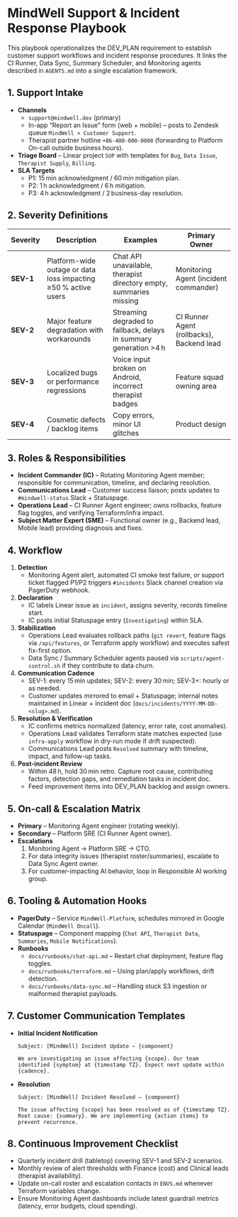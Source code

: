 # MindWell Support & Incident Response Playbook

This playbook operationalizes the DEV_PLAN requirement to establish customer support workflows and incident response procedures. It links the CI Runner, Data Sync, Summary Scheduler, and Monitoring agents described in `AGENTS.md` into a single escalation framework.

## 1. Support Intake

- **Channels**
  - `support@mindwell.dev` (primary)
  - In-app “Report an Issue” form (web + mobile) – posts to Zendesk queue `MindWell > Customer Support`.
  - Therapist partner hotline `+86-400-000-0000` (forwarding to Platform On-call outside business hours).
- **Triage Board** – Linear project `SUP` with templates for `Bug`, `Data Issue`, `Therapist Supply`, `Billing`.
- **SLA Targets**
  - P1: 15 min acknowledgment / 60 min mitigation plan.
  - P2: 1 h acknowledgment / 6 h mitigation.
  - P3: 4 h acknowledgment / 2 business-day resolution.

## 2. Severity Definitions

| Severity | Description | Examples | Primary Owner |
| --- | --- | --- | --- |
| **SEV-1** | Platform-wide outage or data loss impacting ≥50 % active users | Chat API unavailable, therapist directory empty, summaries missing | Monitoring Agent (incident commander) |
| **SEV-2** | Major feature degradation with workarounds | Streaming degraded to fallback, delays in summary generation >4 h | CI Runner Agent (rollbacks), Backend lead |
| **SEV-3** | Localized bugs or performance regressions | Voice input broken on Android, incorrect therapist badges | Feature squad owning area |
| **SEV-4** | Cosmetic defects / backlog items | Copy errors, minor UI glitches | Product design |

## 3. Roles & Responsibilities

- **Incident Commander (IC)** – Rotating Monitoring Agent member; responsible for communication, timeline, and declaring resolution.
- **Communications Lead** – Customer success liaison; posts updates to `#mindwell-status` Slack + Statuspage.
- **Operations Lead** – CI Runner Agent engineer; owns rollbacks, feature flag toggles, and verifying Terraform/infra impact.
- **Subject Matter Expert (SME)** – Functional owner (e.g., Backend lead, Mobile lead) providing diagnosis and fixes.

## 4. Workflow

1. **Detection**
   - Monitoring Agent alert, automated CI smoke test failure, or support ticket flagged P1/P2 triggers `#incidents` Slack channel creation via PagerDuty webhook.
2. **Declaration**
   - IC labels Linear issue as `incident`, assigns severity, records timeline start.
   - IC posts initial Statuspage entry (`Investigating`) within SLA.
3. **Stabilization**
   - Operations Lead evaluates rollback paths (`git revert`, feature flags via `/api/features`, or Terraform apply workflow) and executes safest fix-first option.
   - Data Sync / Summary Scheduler agents paused via `scripts/agent-control.sh` if they contribute to data churn.
4. **Communication Cadence**
   - SEV-1: every 15 min updates; SEV-2: every 30 min; SEV-3+: hourly or as needed.
   - Customer updates mirrored to email + Statuspage; internal notes maintained in Linear + incident doc (`docs/incidents/YYYY-MM-DD-<slug>.md`).
5. **Resolution & Verification**
   - IC confirms metrics normalized (latency, error rate, cost anomalies).
   - Operations Lead validates Terraform state matches expected (use `infra-apply` workflow in dry-run mode if drift suspected).
   - Communications Lead posts `Resolved` summary with timeline, impact, and follow-up tasks.
6. **Post-incident Review**
   - Within 48 h, hold 30 min retro. Capture root cause, contributing factors, detection gaps, and remediation tasks in incident doc.
   - Feed improvement items into DEV_PLAN backlog and assign owners.

## 5. On-call & Escalation Matrix

- **Primary** – Monitoring Agent engineer (rotating weekly).
- **Secondary** – Platform SRE (CI Runner Agent owner).
- **Escalations**
  1. Monitoring Agent → Platform SRE → CTO.
  2. For data integrity issues (therapist roster/summaries), escalate to Data Sync Agent owner.
  3. For customer-impacting AI behavior, loop in Responsible AI working group.

## 6. Tooling & Automation Hooks

- **PagerDuty** – Service `MindWell-Platform`, schedules mirrored in Google Calendar (`MindWell Oncall`).
- **Statuspage** – Component mapping (`Chat API`, `Therapist Data`, `Summaries`, `Mobile Notifications`).
- **Runbooks**
  - `docs/runbooks/chat-api.md` – Restart chat deployment, feature flag toggles.
  - `docs/runbooks/terraform.md` – Using plan/apply workflows, drift detection.
  - `docs/runbooks/data-sync.md` – Handling stuck S3 ingestion or malformed therapist payloads.

## 7. Customer Communication Templates

- **Initial Incident Notification**
  ```
  Subject: [MindWell] Incident Update – {component}

  We are investigating an issue affecting {scope}. Our team identified {symptom} at {timestamp TZ}. Expect next update within {cadence}.
  ```
- **Resolution**
  ```
  Subject: [MindWell] Incident Resolved – {component}

  The issue affecting {scope} has been resolved as of {timestamp TZ}. Root cause: {summary}. We are implementing {action items} to prevent recurrence.
  ```

## 8. Continuous Improvement Checklist

- Quarterly incident drill (tabletop) covering SEV-1 and SEV-2 scenarios.
- Monthly review of alert thresholds with Finance (cost) and Clinical leads (therapist availability).
- Update on-call roster and escalation contacts in `ENVS.md` whenever Terraform variables change.
- Ensure Monitoring Agent dashboards include latest guardrail metrics (latency, error budgets, cloud spending).
